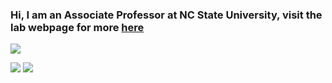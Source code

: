 ### Hi, I am an Associate Professor at NC State University, visit the lab webpage for more [here](https://machado-lab.github.io/)

![](https://github-profile-summary-cards.vercel.app/api/cards/profile-details?username=gustavo-etal&theme=solarized)

![](https://github-profile-summary-cards.vercel.app/api/cards/stats?username=vn7n24fzkq&theme=default)
![](https://github-profile-summary-cards.vercel.app/api/cards/productive-time?username=vn7n24fzkq&theme=default)
